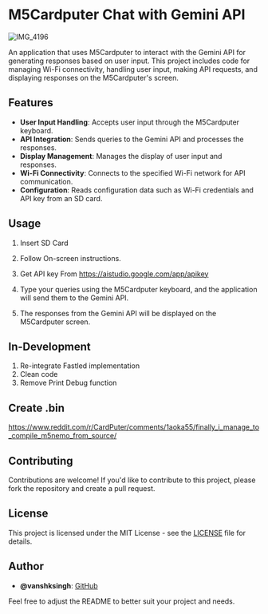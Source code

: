 # M5Cardputer Chat with Gemini API


![IMG_4196](https://github.com/vanshksingh/M5Cardputer-Chat-with-Gemini-API/assets/114809624/6dde1464-cba1-4e41-a0d2-7bf3ffa5e925)



An application that uses M5Cardputer to interact with the Gemini API for generating responses based on user input. This project includes code for managing Wi-Fi connectivity, handling user input, making API requests, and displaying responses on the M5Cardputer's screen.

## Features

- **User Input Handling**: Accepts user input through the M5Cardputer keyboard.
- **API Integration**: Sends queries to the Gemini API and processes the responses.
- **Display Management**: Manages the display of user input and responses.
- **Wi-Fi Connectivity**: Connects to the specified Wi-Fi network for API communication.
- **Configuration**: Reads configuration data such as Wi-Fi credentials and API key from an SD card.

## Usage
1. Insert SD Card

2. Follow On-screen instructions.

3. Get API key From https://aistudio.google.com/app/apikey

4. Type your queries using the M5Cardputer keyboard, and the application will send them to the Gemini API.

5. The responses from the Gemini API will be displayed on the M5Cardputer screen.


## In-Development 

1. Re-integrate Fastled implementation
2. Clean code 
3. Remove Print Debug function


## Create .bin 
https://www.reddit.com/r/CardPuter/comments/1aoka55/finally_i_manage_to_compile_m5nemo_from_source/



## Contributing

Contributions are welcome! If you'd like to contribute to this project, please fork the repository and create a pull request.

## License

This project is licensed under the MIT License - see the [LICENSE](LICENSE) file for details.

## Author

- **@vanshksingh**: [GitHub](https://github.com/vanshksingh)

Feel free to adjust the README to better suit your project and needs.
